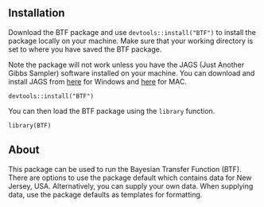 ## Installation 
Download the BTF package and use `devtools::install("BTF")` to install the package locally on your machine. Make sure that your working directory is set to where you have saved the BTF package. 

Note the package will not work unless you have the JAGS (Just Another Gibbs Sampler) software installed on your machine. You can download and install JAGS from [here](https://sourceforge.net/projects/mcmc-jags/files/JAGS/4.x/Windows/) for Windows and [here](https://sourceforge.net/projects/mcmc-jags/files/JAGS/4.x/Mac%20OS%20X/) for MAC. 

```{r}
devtools::install("BTF")
```

You can then load the BTF package using the `library` function. 
```{r}
library(BTF)
```

## About
This package can be used to run the Bayesian Transfer Function (BTF). 
There are options to use the package default which contains data for New Jersey, USA. 
Alternatively, you can supply your own data. When supplying data, use the package defaults as templates for formatting.

